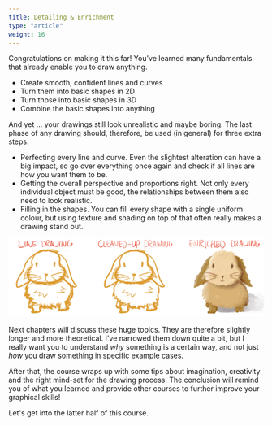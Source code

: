 ```yaml
---
title: Detailing & Enrichment
type: "article"
weight: 16
---
```


Congratulations on making it this far! You've learned many fundamentals that already enable you to draw anything.

* Create smooth, confident lines and curves
* Turn them into basic shapes in 2D
* Turn those into basic shapes in 3D
* Combine the basic shapes into anything
  
And yet ... your drawings still look unrealistic and maybe boring. The last phase of any drawing should, therefore, be used (in general) for three extra steps.

-   Perfecting every line and curve. Even the slightest alteration can have a big impact, so go over everything once again and check if all lines are how you want them to be.
-   Getting the overall perspective and proportions right. Not only every individual object must be good, the relationships between them also need to look realistic.
-   Filling in the shapes. You can fill every shape with a single uniform colour, but using texture and shading on top of that often really makes a drawing stand out.

![Example of detailing and enrichment in drawing.](DrawingDetailingEnrichment.webp)

Next chapters will discuss these huge topics. They are therefore slightly longer and more theoretical. I've narrowed them down quite a bit, but I really want you to understand *why* something is a certain way, and not just *how* you draw something in specific example cases.

After that, the course wraps up with some tips about imagination, creativity and the right mind-set for the drawing process. The conclusion will remind you of what you learned and provide other courses to further improve your graphical skills!

Let's get into the latter half of this course.